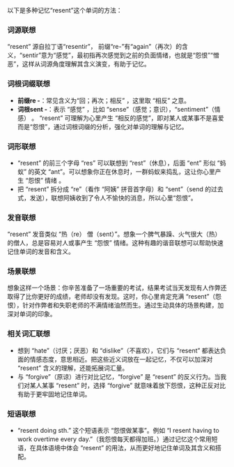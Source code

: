 以下是多种记忆“resent”这个单词的方法： 

### 词源联想
“resent” 源自拉丁语“resentir”， 前缀“re-”有“again”（再次）的含义，“sentir”意为“感觉”，最初指再次感觉到之前的负面情绪，也就是“怨恨”“憎恶”，这样从词源角度理解其含义演变，有助于记忆。

### 词根词缀联想
- **前缀re -**：常见含义为“回；再次；相反” ，这里取 “相反” 之意。 
- **词根sent -**：表示 “感觉” ，比如 “sense”（感觉；意识），“sentiment”（情感） 。 “resent” 可理解为心里产生 “相反的感觉”，即对某人或某事不是喜爱而是“怨恨”，通过词根词缀的分析，强化对单词的理解与记忆。 

### 词形联想
- “resent” 的前三个字母 “res” 可以联想到 “rest”（休息），后面 “ent” 形似 “蚂蚁” 的英文 “ant”。可以想象你正在休息时，一群蚂蚁来捣乱，这让你心里产生 “怨恨” 情绪 。 
- 把 “resent” 拆分成 “re”（看作 “阿姨” 拼音首字母）和 “sent”（send 的过去式，发送），联想阿姨收到了令人不愉快的消息，所以心里“怨恨”。 

### 发音联想 
“resent” 发音类似 “热（re） 僧（sent）”。想象一个脾气暴躁、火气很大（热）的僧人，总是容易对人或事产生 “怨恨” 情绪。这种有趣的谐音联想可以帮助快速记住单词的发音和含义。 

### 场景联想 
想象这样一个场景：你辛苦准备了一场重要的考试，结果考试当天发现有人作弊还取得了比你更好的成绩，老师却没有发现。这时，你心里肯定充满 “resent”（怨恨），针对作弊者和失职老师的不满情绪油然而生。通过生动具体的场景构建，加深对单词的印象。 

### 相关词汇联想 
- 想到 “hate”（讨厌；厌恶）和 “dislike”（不喜欢），它们与 “resent” 都表达负面的情感态度，意思相近。把这些近义词放在一起记忆，不仅可以加深对 “resent” 含义的理解，还能拓展词汇量。 
- 与 “forgive”（原谅）进行对比记忆，“forgive” 是 “resent” 的反义行为。当我们对某人某事 “resent” 时，选择 “forgive” 就意味着放下怨恨，这种正反对比有助于更牢固地记住单词。 

### 短语联想 
- “resent doing sth.” 这个短语表示 “怨恨做某事”。例如 “I resent having to work overtime every day.”（我怨恨每天都得加班。）通过记忆这个常用短语，在具体语境中体会 “resent” 的用法，从而更好地记住单词及其含义和搭配。 